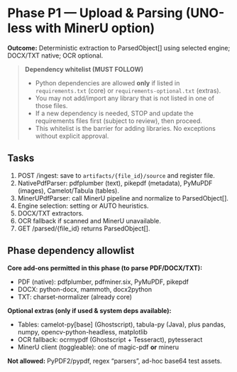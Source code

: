 # Phase P1 — Upload & Parsing (UNO-less with MinerU option)
**Outcome:** Deterministic extraction to ParsedObject[] using selected engine; DOCX/TXT native; OCR optional.

> **Dependency whitelist (MUST FOLLOW)**
>
> - Python dependencies are allowed **only** if listed in `requirements.txt` (core) or `requirements-optional.txt` (extras).
> - You may not add/import any library that is not listed in one of those files.
> - If a new dependency is needed, STOP and update the requirements files first (subject to review), then proceed.
> - This whitelist is the barrier for adding libraries. No exceptions without explicit approval.


## Tasks
1. POST /ingest: save to `artifacts/{file_id}/source` and register file.
2. NativePdfParser: pdfplumber (text), pikepdf (metadata), PyMuPDF (images), Camelot/Tabula (tables).
3. MinerUPdfParser: call MinerU pipeline and normalize to ParsedObject[].
4. Engine selection: setting or AUTO heuristics.
5. DOCX/TXT extractors.
6. OCR fallback if scanned and MinerU unavailable.
7. GET /parsed/{file_id} returns ParsedObject[].

## Phase dependency allowlist

**Core add-ons permitted in this phase (to parse PDF/DOCX/TXT):**
- PDF (native): pdfplumber, pdfminer.six, PyMuPDF, pikepdf
- DOCX: python-docx, mammoth, docx2python
- TXT: charset-normalizer (already core)

**Optional extras (only if used & system deps available):**
- Tables: camelot-py[base] (Ghostscript), tabula-py (Java), plus pandas, numpy, opencv-python-headless, matplotlib
- OCR fallback: ocrmypdf (Ghostscript + Tesseract), pytesseract
- MinerU client (toggleable): one of magic-pdf **or** mineru

**Not allowed:** PyPDF2/pypdf, regex “parsers”, ad-hoc base64 test assets.


